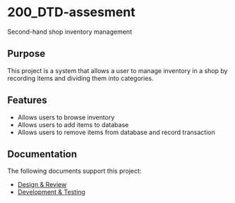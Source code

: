# 200_DTD-assesment

Second-hand shop inventory management

## Purpose

This project is a system that allows a user to manage inventory in a shop by recording items and dividing them into categories.

## Features

- Allows users to browse inventory
- Allows users to add items to database
- Allows users to remove items from database and record transaction
 
## Documentation

The following documents support this project:

- [Design & Review](docs/Design.md)
- [Development & Testing](docs/Development.md)

